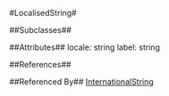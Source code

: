 
#LocalisedString#


##Subclasses##


##Attributes##
locale: string
label: string


##References##


##Referenced By##
[InternationalString](Base/InternationalString.md)

    